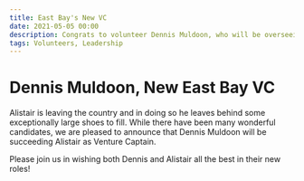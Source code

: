 ```yaml
---
title: East Bay's New VC
date: 2021-05-05 00:00
description: Congrats to volunteer Dennis Muldoon, who will be overseeing the East Bay as Venture-Captain.
tags: Volunteers, Leadership
---
```


# Dennis Muldoon, New East Bay VC

Alistair is leaving the country and in doing so he leaves behind some exceptionally large shoes to fill. While there have been many wonderful candidates, we are pleased to announce that Dennis Muldoon will be succeeding Alistair as Venture Captain.

Please join us in wishing both Dennis and Alistair all the best in their new roles!
